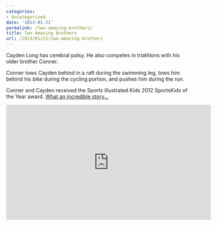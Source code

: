 ```yaml
---
categories:
- Uncategorized
date: '2013-01-21'
permalink: /two-amazing-brothers/
title: Two Amazing Brothers
url: /2013/01/21/two-amazing-brothers
---
```


Cayden Long has cerebral palsy. He also competes in triathlons with his older brother Conner.

Conner tows Cayden behind in a raft during the swimming leg, tows him behind his bike during the cycling portion, and pushes him during the run.

Conner and Cayden received the Sports Illustrated Kids 2012 SportsKids of the Year award. <a href="https://www.youtube.com/watch?v=ouhURNLsnjo">What an incredible story...</a>

<iframe width="560" height="315" src="https://www.youtube.com/embed/ouhURNLsnjo?rel=0" frameborder="0" allowfullscreen></iframe>
